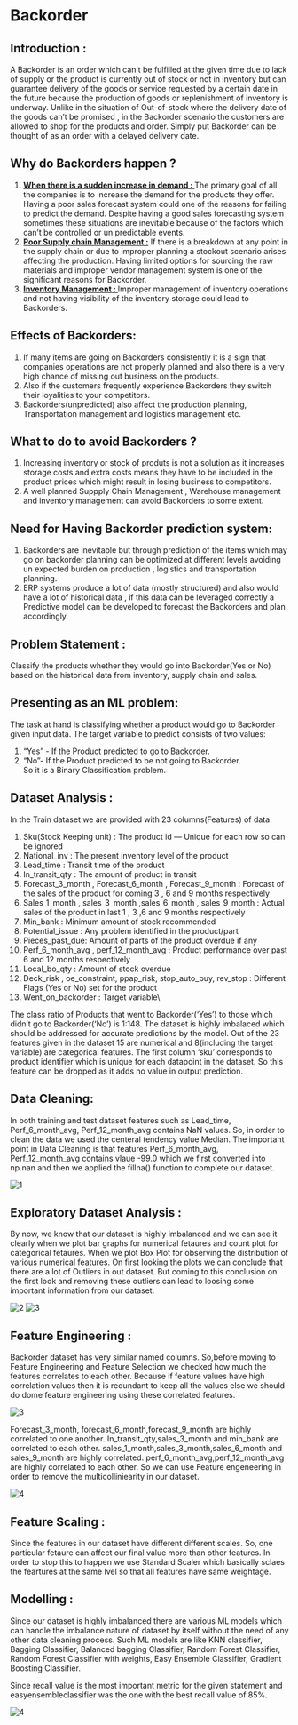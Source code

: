 # Backorder

## Introduction :
A Backorder is an order which can’t be fulfilled at the given time due to lack of supply or the product is currently out of stock or not in inventory but can guarantee delivery of the goods or service requested by a certain date in the future because the production of goods or replenishment of inventory is underway. Unlike in the situation of Out-of-stock where the delivery date of the goods can’t be promised , in the Backorder scenario the customers are allowed to shop for the products and order. Simply put Backorder can be thought of as an order with a delayed delivery date.

## Why do Backorders happen ?
1. <b><u>When there is a sudden increase in demand : </u></b> The primary goal of all the companies is to increase the demand for the products they offer. Having a poor sales forecast system could one of the reasons for failing to predict the demand. Despite having a good sales forecasting system sometimes these situations are inevitable because of the factors which can’t be controlled or un predictable events.
2. <b><u>Poor Supply chain Management :</u></b> If there is a breakdown at any point in the supply chain or due to improper planning a stockout scenario arises affecting the production. Having limited options for sourcing the raw materials and improper vendor management system is one of the significant reasons for Backorder.
3. <b><u>Inventory Management : </b></u>Improper management of inventory operations and not having visibility of the inventory storage could lead to Backorders.

## Effects of Backorders:
1. If many items are going on Backorders consistently it is a sign that companies operations are not properly planned and also there is a very high chance of missing out business on the products.
2. Also if the customers frequently experience Backorders they switch their loyalities to your competitors.
3. Backorders(unpredicted) also affect the production planning, Transportation management and logistics management etc.

## What to do to avoid Backorders ?
1. Increasing inventory or stock of produts is not a solution as it increases storage costs and extra costs means they have to be included in the product prices which might result in losing business to competitors.
2. A well planned Suppply Chain Management , Warehouse management and inventory management can avoid Backorders to some extent.

## Need for Having Backorder prediction system:
1. Backorders are inevitable but through prediction of the items which may go on backorder planning can be optimized at different levels avoiding un expected burden on production , logistics and transportation planning.
2. ERP systems produce a lot of data (mostly structured) and also would have a lot of historical data , if this data can be leveraged correctly a Predictive model can be developed to forecast the Backorders and plan accordingly.

## Problem Statement :
Classify the products whether they would go into Backorder(Yes or No) based on the historical data from inventory, supply chain and sales.

## Presenting as an ML problem:
The task at hand is classifying whether a product would go to Backorder given input data. The target variable to predict consists of two values:
1. “Yes” - If the Product predicted to go to Backorder.
2. “No”- If the Product predicted to be not going to Backorder.\
So it is a Binary Classification problem.


## Dataset Analysis :
In the Train dataset we are provided with 23 columns(Features) of data.
1. Sku(Stock Keeping unit) : The product id — Unique for each row so can be ignored
2. National_inv : The present inventory level of the product
3. Lead_time : Transit time of the product
4. In_transit_qty : The amount of product in transit
5. Forecast_3_month , Forecast_6_month , Forecast_9_month : Forecast of the sales of the product for coming 3 , 6 and 9 months respectively
6. Sales_1_month , sales_3_month ,sales_6_month , sales_9_month : Actual sales of the product in last 1 , 3 ,6 and 9 months respectively
7. Min_bank : Minimum amount of stock recommended
8. Potential_issue : Any problem identified in the product/part
9. Pieces_past_due: Amount of parts of the product overdue if any
10. Perf_6_month_avg , perf_12_month_avg : Product performance over past 6 and 12 months respectively
11. Local_bo_qty : Amount of stock overdue
12. Deck_risk , oe_constraint, ppap_risk, stop_auto_buy, rev_stop : Different Flags (Yes or No) set for the product
13. Went_on_backorder : Target variable\

The class ratio of Products that went to Backorder(‘Yes’) to those which didn’t go to Backorder(‘No’) is 1:148. The dataset is highly imbalaced which should be addressed for accurate predictions by the model. Out of the 23 features given in the dataset 15 are numerical and 8(including the target variable) are categorical features. The first column ‘sku’ corresponds to product identifier which is unique for each datapoint in the dataset. So this feature can be dropped as it adds no value in output prediction.

## Data Cleaning:
In both training and test dataset features such as Lead_time, Perf_6_month_avg, Perf_12_month_avg contains NaN values. So, in order to clean the data we used 
the centeral tendency value Median. The important point in Data Cleaning is that features Perf_6_month_avg, Perf_12_month_avg contains vlaue -99.0 which we first 
converted into np.nan and then we applied the fillna() function to complete our dataset.

![1](https://user-images.githubusercontent.com/41980059/132715326-3d1cab18-2282-4a56-b2ba-d2b2b1357028.png)

## Exploratory Dataset Analysis :
By now, we know that our dataset is highly imbalanced and we can see it clearly when we plot bar graphs for numerical fetaures and count plot for categorical fetaures.
When we plot Box Plot for observing the distribution of various numerical features. On first looking the plots we can conclude that there are a lot of Outliers in out dataset.
But coming to this conclusion on the first look and removing these outliers can lead to loosing some important information from our dataset.

![2](https://user-images.githubusercontent.com/41980059/132716776-be79088a-8f1c-4669-a8ef-2554accfce89.png)
![3](https://user-images.githubusercontent.com/41980059/132717448-05f924bb-9765-4a4a-811c-08d67e1b5d3e.png)

## Feature Engineering :
Backorder dataset has very similar named columns. So,before moving to Feature Engineering and Feature Selection we checked how much the features correlates to each other.
Because if feature values have high correlation values then it is redundant to keep all the values else we should do dome feature engineering using these correlated features.


![3](https://user-images.githubusercontent.com/41980059/132719247-59c60098-93c7-44f4-836f-e4253e545137.png)


Forecast_3_month, forecast_6_month,forecast_9_month are highly correlated to one another. In_transit_qty,sales_3_month and min_bank are correlated to each other. sales_1_month,sales_3_month,sales_6_month and sales_9_month are highly correlated. perf_6_month_avg,perf_12_month_avg are highly correlated to each other.
So we can use Feature engeneering in order to remove the multicolliniearity in our dataset.

![4](https://user-images.githubusercontent.com/41980059/135072681-5a5d81ab-ac58-4a9a-9e63-7f642ec7a6e3.png)

## Feature Scaling :
Since the features in our dataset have different different scales. So, one particular fetaure can affect our final value more than other features. In order to stop this to happen we use Standard Scaler which basically sclaes the feartures at the same lvel so that all features have same weightage.

## Modelling :
Since our dataset is highly imbalanced there are various ML models which can handle the imbalance nature of dataset by itself without the need of any other data cleaning process. Such ML models are like KNN classifier, Bagging Classifier, Balanced bagging Classifier, Random Forest Classifier, Random Forest Classifier with weights, Easy Ensemble Classifier, Gradient Boosting Classifier.

Since recall value is the most important metric for the given statement and easyensembleclassifier was the one with the best recall value of 85%. 

![4](https://user-images.githubusercontent.com/41980059/135075647-0ae5a797-b4be-4ef5-a62f-baf2ef51f140.png)
